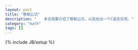 ```yaml
---
layout: post
title: "蔡勒公式"
description: "　　本文简要介绍了蔡勒公式，以及给出一个C语言实现。"
category: "math"
tags: []
---
```

{% include JB/setup %}

